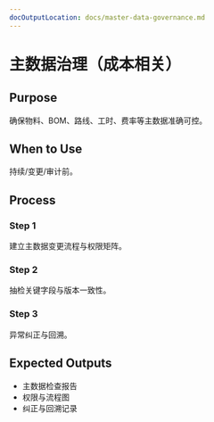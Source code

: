```yaml
---
docOutputLocation: docs/master-data-governance.md
---
```


# 主数据治理（成本相关）

## Purpose

确保物料、BOM、路线、工时、费率等主数据准确可控。

## When to Use

持续/变更/审计前。

## Process

### Step 1

建立主数据变更流程与权限矩阵。

### Step 2

抽检关键字段与版本一致性。

### Step 3

异常纠正与回溯。

## Expected Outputs

- 主数据检查报告
- 权限与流程图
- 纠正与回溯记录
